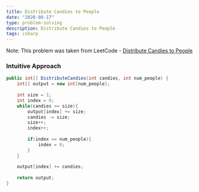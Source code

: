 ```yaml
---
title: Distribute Candies to People
date: "2020-08-17"
type: problem-solving
description: Distribute Candies to People
tags: csharp
---
```


Note: This problem was taken from LeetCode - [Distribute Candies to People](https://leetcode.com/problems/distribute-candies-to-people/)

### Intuitive Approach

```csharp
public int[] DistributeCandies(int candies, int num_people) {
	int[] output = new int[num_people];
	
	int size = 1;
	int index = 0;
	while(candies >= size){
		output[index] += size;
		candies -= size;
		size++;
		index++;
		
		if(index == num_people){
			index = 0;
		}
	}
	
	output[index] += candies;
	
	return output;
}
```
